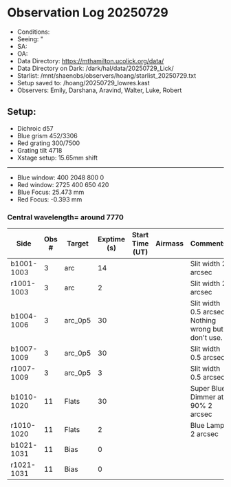 # Observation Log 20250729

* Conditions: 
* Seeing: "
* SA: 
* OA: 
* Data Directory: https://mthamilton.ucolick.org/data/
* Data Directory on Dark: /dark/hal/data/20250729_Lick/
* Starlist: /mnt/shaenobs/observers/hoang/starlist_20250729.txt
* Setup saved to: /hoang/20250729_lowres.kast
* Observers: Emily, Darshana, Aravind, Walter, Luke, Robert

## Setup: 

* Dichroic d57
* Blue grism 452/3306
* Red grating 300/7500
* Grating tilt 4718
* Xstage setup: 15.65mm shift
----------------------------
* Blue window: 400 2048 800 0
* Red window: 2725 400 650 420
* Blue Focus: 25.473 mm
* Red Focus: -0.393 mm

### Central wavelength= around 7770


| Side | Obs #     | Target    | Exptime (s) | Start Time (UT) | Airmass | Comments                                                   |
|------|-----------|-----------|-------------|-----------------|---------|------------------------------------------------------------|
|b1001-1003|3|arc     |14| ||Slit width 2 arcsec|
|r1001-1003|3|arc     |2| ||Slit width 2 arcsec|
|b1004-1006|3|arc_0p5 |30| ||Slit width 0.5 arcsec; Nothing wrong but don't use. 
|b1007-1009|3|arc_0p5 |30| ||Slit width 0.5 arcsec|
|r1007-1009|3|arc_0p5     |3| ||Slit width 0.5 arcsec|
|b1010-1020|11|Flats           |30| ||Super Blue Dimmer at 90% 2 arcsec|
|r1010-1020|11|Flats           |2| ||Blue Lamp 2 arcsec|
|b1021-1031|11|Bias            |0| |||
|r1021-1031|11|Bias            |0| |||



